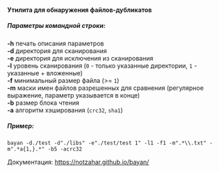#### Утилита для обнаружения файлов-дубликатов

##### Параметры командной строки:
**-h** печать описания параметров  
**-d** директория для сканирования  
**-e** директория для исключения из сканирования  
**-l** уровень сканирования (`0` - только указанные директории, `1` - указанные + вложенные)  
**-f** минимальный размер файла (>= `1`)  
**-m** маски имен файлов разрешенных для сравнения (регулярное выражение, параметр указывается в конце)  
**-b** размер блока чтения  
**-a** алгоритм хэширования (`crc32`, `sha1`)  

##### Пример:
`bayan -d./test -d"./libs" -e"./test/test 1" -l1 -f1 -m".*\\.txt" -m".*a{1,}.*" -b5 -acrc32`

Документация: https://notzahar.github.io/bayan/